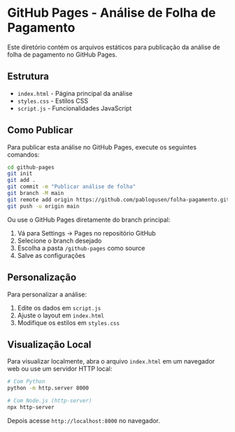 # GitHub Pages - Análise de Folha de Pagamento

Este diretório contém os arquivos estáticos para publicação da análise de folha de pagamento no GitHub Pages.

## Estrutura

- `index.html` - Página principal da análise
- `styles.css` - Estilos CSS
- `script.js` - Funcionalidades JavaScript

## Como Publicar

Para publicar esta análise no GitHub Pages, execute os seguintes comandos:

```bash
cd github-pages
git init
git add .
git commit -m "Publicar análise de folha"
git branch -M main
git remote add origin https://github.com/pablogusen/folha-pagamento.git
git push -u origin main
```

Ou use o GitHub Pages diretamente do branch principal:

1. Vá para Settings → Pages no repositório GitHub
2. Selecione o branch desejado
3. Escolha a pasta `/github-pages` como source
4. Salve as configurações

## Personalização

Para personalizar a análise:

1. Edite os dados em `script.js`
2. Ajuste o layout em `index.html`
3. Modifique os estilos em `styles.css`

## Visualização Local

Para visualizar localmente, abra o arquivo `index.html` em um navegador web ou use um servidor HTTP local:

```bash
# Com Python
python -m http.server 8000

# Com Node.js (http-server)
npx http-server
```

Depois acesse `http://localhost:8000` no navegador.
